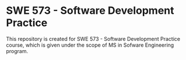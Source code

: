 # SWE 573 - Software Development Practice
This repository is created for SWE 573 - Software Development Practice course, which is given under the scope of MS in Sofware Engineering program.
